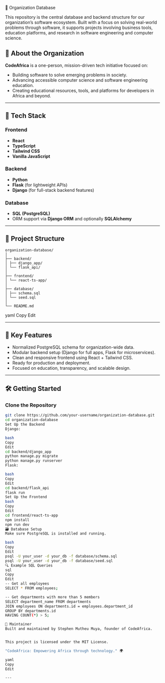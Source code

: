 🧠 Organization Database

This repository is the central database and backend structure for our organization’s software ecosystem. Built with a focus on solving real-world problems through software, it supports projects involving business tools, education platforms, and research in software engineering and computer science.

## 🚀 About the Organization

**CodeAfrica** is a one-person, mission-driven tech initiative focused on:

- Building software to solve emerging problems in society.
- Advancing accessible computer science and software engineering education.
- Creating educational resources, tools, and platforms for developers in Africa and beyond.

---

## 🧱 Tech Stack

### Frontend

- **React**
- **TypeScript**
- **Tailwind CSS**
- **Vanilla JavaScript**

### Backend

- **Python**
- **Flask** (for lightweight APIs)
- **Django** (for full-stack backend features)

### Database

- **SQL (PostgreSQL)**
- ORM support via **Django ORM** and optionally **SQLAlchemy**

---

## 📁 Project Structure
```
organization-database/
│
├── backend/
│ ├── django_app/
│ └── flask_api/
│
├── frontend/
│ └── react-ts-app/
│
├── database/
│ ├── schema.sql
│ └── seed.sql
│
└── README.md
```
yaml
Copy
Edit

---

## 📌 Key Features

- Normalized PostgreSQL schema for organization-wide data.
- Modular backend setup (Django for full apps, Flask for microservices).
- Clean and responsive frontend using React + Tailwind CSS.
- Ready for production and deployment.
- Focused on education, transparency, and scalable design.

---

## 🛠️ Getting Started

### Clone the Repository

```bash
git clone https://github.com/your-username/organization-database.git
cd organization-database
Set Up the Backend
Django:

bash
Copy
Edit
cd backend/django_app
python manage.py migrate
python manage.py runserver
Flask:

bash
Copy
Edit
cd backend/flask_api
flask run
Set Up the Frontend
bash
Copy
Edit
cd frontend/react-ts-app
npm install
npm run dev
🗃️ Database Setup
Make sure PostgreSQL is installed and running.

bash
Copy
Edit
psql -U your_user -d your_db -f database/schema.sql
psql -U your_user -d your_db -f database/seed.sql
🔍 Example SQL Queries
sql
Copy
Edit
-- Get all employees
SELECT * FROM employees;

-- Get departments with more than 5 members
SELECT department_name FROM departments
JOIN employees ON departments.id = employees.department_id
GROUP BY departments.id
HAVING COUNT(*) > 5;

🙋 Maintainer
Built and maintained by Stephen Mutheu Muya, founder of CodeAfrica.


This project is licensed under the MIT License.

"CodeAfrica: Empowering Africa through technology." 🌍

yaml
Copy
Edit

---
